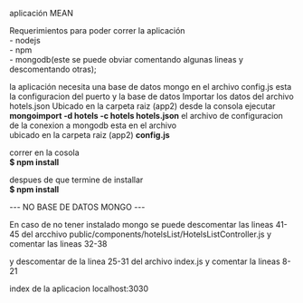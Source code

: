 aplicación MEAN

Requerimientos para poder correr la aplicación
<br />- nodejs
<br />- npm
<br />- mongodb(este se puede obviar comentando algunas lineas y descomentando otras);

la aplicación necesita una base de datos mongo
en el archivo config.js esta la configuracion del puerto y la base de datos
Importar los datos del archivo hotels.json
Ubicado en la carpeta raiz (app2) desde la consola ejecutar 
<br /><strong>mongoimport -d hotels -c hotels hotels.json</strong>
el archivo de configuracion de la conexion a mongodb esta en el archivo
<br />ubicado en la carpeta raiz (app2) <strong>config.js</strong>

correr en la cosola 
	<br /><strong>$ npm install</strong>

despues de que termine de installar 
	<br /><strong>$ npm install</strong>

--- NO BASE DE DATOS MONGO ---

En caso de no tener instalado mongo se puede descomentar las lineas 41-45 del arcchivo
public/components/hotelsList/HotelsListController.js y comentar las lineas 32-38

y descomentar de la linea 25-31 del archivo index.js y comentar la lineas 8-21

index de la aplicacion localhost:3030
